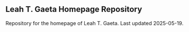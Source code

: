 ## Leah T. Gaeta Homepage Repository

Repository for the homepage of Leah T. Gaeta. Last updated 2025-05-19.
